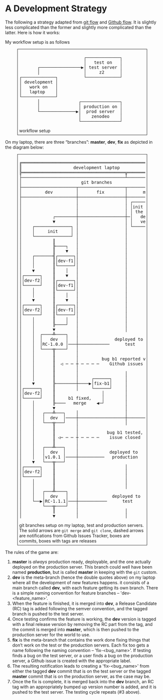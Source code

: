 # A Development Strategy

The following a strategy adapted from [git flow](https://nvie.com/posts/a-successful-git-branching-model/) and [Github flow](http://scottchacon.com/2011/08/31/github-flow.html). It is slightly less complicated than the former and slightly more complicated than the latter. Here is how it works:

My workflow setup is as follows

<figure style="border: 1px solid; padding: 5px;">
<pre class="diagram">
                         ┌─────────────┐  
                         │   test on   │  
       ┌────────────────▶│ test server │  
       │                 │     z2      │  
┌─────────────┐          └─────────────┘  
│ development │                         
│   work on   │                         
│   laptop    │                         
└─────────────┘                         
       │               ┌───────────────┐
       │               │ production on │
       └──────────────▶│  prod server  │
                       │    zenodeo    │
                       └───────────────┘
</pre>
    <figcaption>workflow setup</figcaption>
</figure>

On my laptop, there are three “branches”: **master**, **dev**, **fix** as depicted in the diagram below:

<figure style="border: 1px solid; padding: 5px;">
<pre class="diagram">
╔═══════════════════════════════════════════════════════════╦══════════════════╦══════════════════╗
║                    development laptop                     ║   test server    ║production server ║
╠════════════════════════════════════════╦══════════════════╬══════════════════╬══════════════════╣
├────────────────────────────────────────┴──────────────────┤                  │                  │
│                       git branches                        │                  │                  │
├─────────────────────┬──────────────────┬──────────────────┤                  │                  │
│         dev         │       fix        │      master      │                  │                  │
├─────────────────────┼──────────────────┼──────────────────┤                  │                  │
│                     │                  │ ┌──────────────┐ │                  │                  │
│                     │                  │ │init (could be│ │                  │                  │
│                     │                  │ │ the current  │ │                  │                  │
│            ┌────────┼──────────────────┼─│   deployed   │ │                  │                  │
│            ▼        │                  │ │   version)   │ │                  │                  │
│    ┌──────────────┐ │                  │ └──────────────┘ │                  │                  │
│    │     init     │ │                  │                  │                  │                  │
│    └──────────────┘ │                  │                  │                  │                  │
│            ║        │                  │                  │                  │                  │
│            ╠────┐   │                  │                  │                  │                  │
│            ║    ▼   │                  │                  │                  │                  │
│    ┌───────╣┌──────┐│                  │                  │                  │                  │
│    │       ║│dev-f1││                  │                  │                  │                  │
│    │       ║└──────┘│                  │                  │                  │                  │
│    ▼       ║    │   │                  │                  │                  │                  │
│┌──────┐    ║    ▼   │                  │                  │                  │                  │
││dev-f2│    ║┌──────┐│                  │                  │                  │                  │
│└──────┘    ║│dev-f1││                  │                  │                  │                  │
│    │       ║└──────┘│                  │                  │                  │                  │
│    │       ║    │   │                  │                  │                  │                  │
│    ▼       ║    ▼   │                  │                  │                  │                  │
│┌──────┐    ║┌──────┐│                  │                  │                  │                  │
││dev-f2│    ║│dev-f1││                  │                  │                  │                  │
│└──────┘    ║└──────┘│                  │                  │                  │                  │
│    │       ║    │   │                  │                  │                  │                  │
│    │       ╠────┘   │                  │                  │                  │                  │
│    │       ▼        │                  │                  │                  │                  │
│    │  ┌────╩────┐   │                                     │    ┌──────────┐  │                  │
│    │  │   dev   │   │              deployed to            │    │test with │  │                  │
│    │  │RC-1.0.0 │───┼────────────      test      ─────────┼────▶    f1    │  │                  │
│    │  └────╦────┘   │                                     │    │ RC-1.0.0 │  │                  │
│    │       ║        │                                     │    └──────────┘  │                  │
│    │       ║        │         bug b1 reported via         │          │       │                  │
│    │       ║  ◁ ─ ─ ┼ ─ ─ ─ ─    Github issues      ─ ─ ─ ┼ ─ ─ ─ ─ ─        │                  │
│    │       ║        │                                     │                  │                  │
│    │       ║        │                  │                  │                  │                  │
│    │       ║        │     ┌──────┐     │                  │                  │                  │
│    ▼       ╠────────┼────▶│fix-b1│     │                  │                  │                  │
│┌──────┐    ║        │     └──────┘     │                  │                  │                  │
││dev-f2│    ║                  │        │                  │                  │                  │
│└──────┘    ║     b1 fixed,    │        │                  │                  │                  │
│    │       ╠────   merge    ◀─┘        │                  │                  │                  │
│    │       ▼                           │                  │   ┌───────────┐  │                  │
│    │   ┌───╩───┐    │                  │                  │   │test(f1) b1│  │                  │
│    │   │  dev  │────┼──────────────────┼──────────────────┼───▶   fixed   │  │                  │
│    │   └───╦───┘    │                  │                  │   │ RC-1.0.1  │  │                  │
│    │       ║        │                                     │   └───────────┘  │                  │
│    │       ║        │           bug b1 tested,            │         │        │                  │
│    │       ║ ◁─ ─ ─ ┼ ─ ─ ─ ─    issue closed      ─ ─ ─ ─│─ ─ ─ ─ ─         │                  │
│    │       ║        │                                     │                  │                  │
│    │   ┌───╩───┐    │                                     │                  │                  │
│    │   │  dev  │    │            deployed to              │                  │     ┌───────┐    │
│    │   │v1.0.1 │────┼──────────   production   ───────────┼──────────────────┼─────▶v1.0.1 │    │
│    ▼   └───╦───┘    │                                     │                  │     └───────┘    │
│┌──────┐    ║        │                  │                  │                  │                  │
││dev-f2│    ║        │                  │                  │                  │                  │
│└──────┘    ║        │                  │                  │                  │                  │
│    │       ║        │                  │                  │                  │                  │
│    │       ║        │                  │                  │                  │                  │
│    │   ┌───╩────┐   │                                     │   ┌──────────┐   │                  │
│    │   │  dev   │   │             deployed to             │   │test with │   │                  │
│    └──▶│RC-1.1.1│───┼───────────      test      ──────────┼───▶    f2    │   │                  │
│        └───╦────┘   │                                     │   │ RC-1.1.1 │   │                  │
│            ║        │                  │                  │   └──────────┘   │                  │
│            ▼        │                  │                  │                  │                  │
</pre>
    <figcaption>git branches setup on my laptop, test and production servers. The solid arrows are <code>git merge</code> and <code>git clone</code>, dashed arrows are notifications from Github Issues Tracker, boxes are commits, boxes with tags are releases</figcaption>
</figure>

The rules of the game are:

1. **master** is *always* production ready, deployable, and the one actually deployed on the production server. This branch could well have been named **production**, but is called **master** in keeping with the `git` custom.
2. **dev** is the meta-branch (hence the double quotes above) on my laptop where all the development of new features happens. it consists of a main branch called **dev**, with each feature getting its own branch. There is a simple naming convention for feature branches – 'dev-<feature_name>'. 
3. When the feature is finished, it is merged into **dev**, a Release Candidate (RC) tag is added following the semver convention, and the tagged branch is pushed to the test server. 
4. Once testing confirms the feature is working, the **dev** version is tagged with a final release version by removing the RC part from the tag, and the commit is merged into **master**, which is then pushed to the production server for the world to use.
5. **fix** is the meta-branch that contains the work done fixing things that don’t work on the test or the production servers. Each fix too gets a name following the naming convention – 'fix-<bug_name>'. If testing finds a bug on the test server, or a user finds a bug on the production server, a Github issue is created with the appropriate label. 
6. The resulting notification leads to creating a 'fix-<bug_name>' from either the tagged **dev** commit that is on the test server or the tagged **master** commit that is on the production server, as the case may be. 
7. Once the fix is complete, it is merged back into the **dev** branch, an RC tag with an appropriately bumped up version number is added, and it is pushed to the test server. The testing cycle repeats (#3 above).